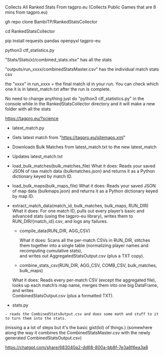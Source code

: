 Collects All Ranked Stats From tagpro.eu (Collects Public Games that are 8 mins from tagpro.eu)

gh repo clone BambiTP/RankedStatsCollector

cd RankedStatsCollector

pip install requests pandas openpyxl tagpro-eu

python3 ctf_statistics.py

"Stats/Stats(x)/combined_stats.xlsx" has all the stats

"outputs/run_xxxx/combinedStatsMaster.csv" has the individual match stats csv

the "xxxx" in run_xxxx = the final match id in your run. You can check which one it is in latest_match.txt after the run is complete.


No need to change anything just do "python3 ctf_statistics.py" in the console while in the RankedStatsCollector directory and it will make a new folder with all the stats


https://tagpro.eu/?science

- latest_match.py
 - Gets latest match from "https://tagpro.eu/sitemaps.xml"
 - Downloads Bulk Matches from latest_match.txt to the new latest_match
 - Updates latest_match.txt
  - load_bulk_matches(bulk_matches_file)
    What it does: Reads your saved JSON of raw match data (bulkmatches.json) and returns it as a Python dictionary keyed by match ID.

   - load_bulk_maps(bulk_maps_file)
    What it does: Reads your saved JSON of map data (bulkmaps.json) and returns it as a Python dictionary keyed by map ID.

   - extract_match_data(match_id, bulk_matches, bulk_maps, RUN_DIR)
    What it does: For one match ID, pulls out every player’s basic and advanced stats (using the tagpro-eu library), writes them to RUN_DIR/{match_id}.csv, and logs any      failures.

     - compile_data(RUN_DIR, AGG_CSV)

       What it does: Scans all the per-match CSVs in RUN_DIR, stitches them together into a single table (normalizing player names and recomputing cumulative stats),   
       and writes out AggregatedStatsOutput.csv (plus a TXT copy).

     - combine_stats_csv(RUN_DIR, AGG_CSV, COMB_CSV, bulk_matches, bulk_maps)

      What it does: Reads every per-match CSV (except the aggregated file), looks up each match’s map name, merges them into one big DataFrame, and writes             
      CombinedStatsOutput.csv (plus a formatted TXT).

   - stats.py

    - reads the CombinedStatsOutput.csv and does some math and stuff to it to turn them into the stats.

(missing a a lot of steps but it's the basic gist(lol) of things.)  (somewhere along the way it combines the CombinedStatsMaster.csv with the newly generated CombinedStatsOutput.csv)

https://chatgpt.com/share/683040a2-dd68-800a-bb8f-7e3a8f6ea3a8



